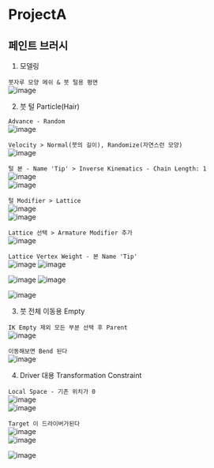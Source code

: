 ProjectA
============



페인트 브러시 
--------------

1. 모델링  

`붓자루 모양 메쉬 & 붓 털용 평면`  
![image](https://user-images.githubusercontent.com/30430227/137464237-c8960a82-9fa1-4fef-b8b2-4b25c09eaed6.png)  


2. 붓 털 Particle(Hair)  

`Advance - Random`    
![image](https://user-images.githubusercontent.com/30430227/137464374-d5002929-6641-4234-bcfe-db6605309ccc.png)  


`Velocity > Normal(붓의 길이), Randomize(자연스런 모양)`  
![image](https://user-images.githubusercontent.com/30430227/137464619-719d1e01-8b77-40db-8916-e67ece78cbf3.png)

`털 본 - Name 'Tip' > Inverse Kinematics - Chain Length: 1`  
![image](https://user-images.githubusercontent.com/30430227/137465639-d22660b8-0cd5-4147-9af7-fa6f29a0e9eb.png)  
![image](https://user-images.githubusercontent.com/30430227/137467353-eba9cf65-7cb3-4577-9ad7-45c6e985c7c6.png)


`털 Modifier > Lattice`  
![image](https://user-images.githubusercontent.com/30430227/137465849-b610eefd-1313-4f19-98bb-38b62362f676.png)  
![image](https://user-images.githubusercontent.com/30430227/137465909-c5793996-7cb8-423f-9b87-45dfc97153ea.png)  

`Lattice 선택 > Armature Modifier 추가`  
![image](https://user-images.githubusercontent.com/30430227/137466124-9cfe98b3-59cf-4097-b24f-7480180f4631.png)  

`Lattice Vertex Weight - 본 Name 'Tip'`  
![image](https://user-images.githubusercontent.com/30430227/137466743-fcb7d830-086b-4b24-9c2a-3c1efdc29589.png)
![image](https://user-images.githubusercontent.com/30430227/137466789-87b901a7-f6f4-48e7-8a22-bf9d7ded46a6.png)  

![image](https://user-images.githubusercontent.com/30430227/137466834-70d716d1-5ad1-42eb-9f6d-b2e9eb5cfc63.png)
![image](https://user-images.githubusercontent.com/30430227/137466863-b33cb4c2-4771-4dcb-b303-326f0d2eadc9.png)  

![image](https://user-images.githubusercontent.com/30430227/137466993-9afc0a88-812d-49d9-a7d7-496b4a71d142.png)  


3. 붓 전체 이동용 Empty  

`IK Empty 제외 모든 부분 선택 후 Parent`  
![image](https://user-images.githubusercontent.com/30430227/137468410-2fd534dc-0ce5-44f5-ad49-9bc0b776c69b.png)  

`이동해보면 Bend 된다`  
![image](https://user-images.githubusercontent.com/30430227/137468582-e6395052-bfdb-4add-9dbf-ed51b264449e.png)  


4. Driver 대용 Transformation Constraint  

`Local Space - 기존 위치가 0`  
![image](https://user-images.githubusercontent.com/30430227/137477994-c276d0a8-5ea8-4207-80bd-3bf314835889.png)  
![image](https://user-images.githubusercontent.com/30430227/137478088-ca95a394-197f-4a40-9146-7dbab666638d.png)  

`Target 이 드라이버가된다`  
![image](https://user-images.githubusercontent.com/30430227/137478185-c2847f58-2002-48bd-adf9-c3e48d7defb9.png)  
![image](https://user-images.githubusercontent.com/30430227/137478228-75893cdc-f5a5-46d3-8e8d-ada26eca85a1.png)  

![image](https://user-images.githubusercontent.com/30430227/137478272-86f535fd-5ab9-4695-a42a-dc8d3e13c743.png)  
















